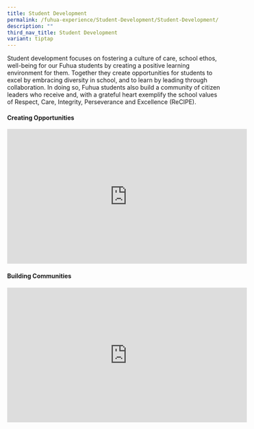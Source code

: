 ```yaml
---
title: Student Development
permalink: /fuhua-experience/Student-Development/Student-Development/
description: ""
third_nav_title: Student Development
variant: tiptap
---
```

<p>Student development focuses on fostering a culture of care, school ethos,
well-being for our Fuhua students by creating a positive learning environment
for them. Together they create opportunities for students to excel by embracing
diversity in school, and to learn by leading through collaboration. In
doing so, Fuhua students also build a community of citizen leaders who
receive and, with a grateful heart exemplify the school values of Respect,
Care, Integrity, Perseverance and Excellence (ReCIPE).</p>
<h4>Creating Opportunities</h4>
<div class="iframe-wrapper">
<iframe height="315" width="560" allowfullscreen="true" frameborder="0" src="https://www.youtube.com/embed/IYWzU3b5ncA?si=H774APzaeuDDmfWY"></iframe>
</div>
<h4>Building Communities</h4>
<div class="iframe-wrapper">
<iframe height="315" width="560" allowfullscreen="true" frameborder="0" src="https://www.youtube.com/embed/jV_SMNxPxpE?si=54x1FzfAGIy_VT48"></iframe>
</div>
<p></p>
<p></p>
<p></p>